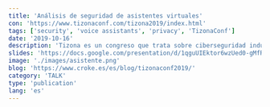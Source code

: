 ```yaml
---
title: 'Análisis de seguridad de asistentes virtuales'
con: 'https://www.tizonaconf.com/tizona2019/index.html'
tags: ['security', 'voice assistants', 'privacy', 'TizonaConf']
date: '2019-10-16'
description: 'Tizona es un congreso que trata sobre ciberseguridad industrial. Siguiendo mis temas usuales, hablé sobre asistentes de voz. Ahora mismo estos dispositivos no están presentes en la industria, pero, no es raro pensar en un futuro cercano donde se usen este tipo de interfaces para gestionar tareas complejas en la industria.'
slides: 'https://docs.google.com/presentation/d/1qguUIEktor6wzUed0-gMfRtfOTAUK1QzwtI2StDeZQU/edit?usp=sharing'
image: './images/asistente.png'
blog: 'https://www.croke.es/es/blog/tizonaconf2019/'
category: 'TALK'
type: 'publication'
lang: 'es'
---
```

